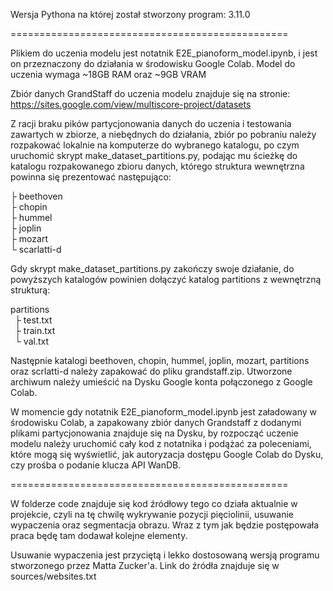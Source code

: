 Wersja Pythona na której został stworzony program: 3.11.0

================================================

Plikiem do uczenia modelu jest notatnik E2E_pianoform_model.ipynb, i jest on przeznaczony do działania w środowisku Google Colab.
Model do uczenia wymaga ~18GB RAM oraz ~9GB VRAM

Zbiór danych GrandStaff do uczenia modelu znajduje się na stronie: https://sites.google.com/view/multiscore-project/datasets

Z racji braku pików partycjonowania danych do uczenia i testowania zawartych w zbiorze, a niebędnych do działania, zbiór po pobraniu należy rozpakować lokalnie na komputerze do wybranego katalogu, po czym uruchomić skrypt make_dataset_partitions.py, podając mu ścieżkę do katalogu rozpakowanego zbioru danych, którego struktura wewnętrzna powinna się prezentować następująco:

├ beethoven<br />
├ chopin<br />
├ hummel<br />
├ joplin<br />
├ mozart<br />
└ scarlatti-d<br />

Gdy skrypt make_dataset_partitions.py zakończy swoje działanie, do powyższych katalogów powinien dołączyć katalog partitions z wewnętrzną strukturą:

partitions<br />
&ensp;├ test.txt<br />
&ensp;├ train.txt<br />
&ensp;└ val.txt<br />

Następnie katalogi beethoven, chopin, hummel, joplin, mozart, partitions oraz scrlatti-d należy zapakować do pliku grandstaff.zip. Utworzone archiwum należy umieścić na Dysku Google konta połączonego z Google Colab.

W momencie gdy notatnik E2E_pianoform_model.ipynb jest załadowany w środowisku Colab, a zapakowany zbiór danych Grandstaff z dodanymi plikami partycjonowania znajduje się na Dysku, by rozpocząć uczenie modelu należy uruchomić cały kod z notatnika i podążać za poleceniami, które mogą się wyświetlić, jak autoryzacja dostępu Google Colab do Dysku, czy prośba o podanie klucza API WanDB.


================================================

W folderze code znajduje się kod źródłowy tego co działa aktualnie w projekcie, czyli na tę chwilę wykrywanie pozycji pięciolinii, usuwanie wypaczenia oraz segmentacja obrazu. Wraz z tym jak będzie postępowała praca będę tam dodawał kolejne elementy.

Usuwanie wypaczenia jest przyciętą i lekko dostosowaną wersją programu stworzonego przez Matta Zucker'a. Link do źródła znajduje się w sources/websites.txt


